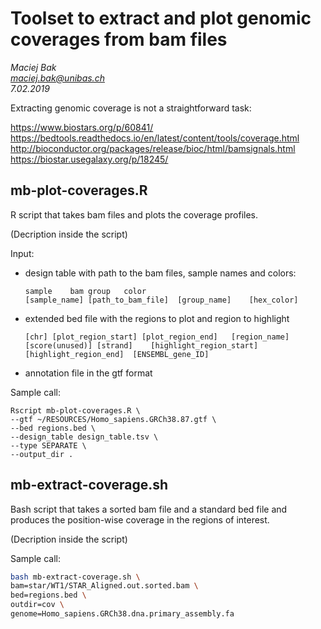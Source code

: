 # Toolset to extract and plot genomic coverages from bam files
*Maciej Bak  
maciej.bak@unibas.ch  
7.02.2019*

Extracting genomic coverage is not a straightforward task:

https://www.biostars.org/p/60841/  
https://bedtools.readthedocs.io/en/latest/content/tools/coverage.html  
http://bioconductor.org/packages/release/bioc/html/bamsignals.html  
https://biostar.usegalaxy.org/p/18245/

## mb-plot-coverages.R

R script that takes bam files and plots the coverage profiles.

(Decription inside the script)

Input:

* design table with path to the bam files, sample names and colors:

  ```
  sample	bam	group	color
  [sample_name]	[path_to_bam_file]	[group_name]	[hex_color]
  ```

* extended bed file with the regions to plot and region to highlight

  ```
  [chr]	[plot_region_start]	[plot_region_end]	[region_name]	[score(unused)]	[strand]	[highlight_region_start]	[highlight_region_end]	[ENSEMBL_gene_ID]
  ```

* annotation file in the gtf format

Sample call:

```
Rscript mb-plot-coverages.R \
--gtf ~/RESOURCES/Homo_sapiens.GRCh38.87.gtf \
--bed regions.bed \
--design_table design_table.tsv \
--type SEPARATE \
--output_dir .
```

## mb-extract-coverage.sh

Bash script that takes a sorted bam file and a standard bed file and produces the position-wise coverage in the regions of interest.

(Decription inside the script)

Sample call:

```bash
bash mb-extract-coverage.sh \
bam=star/WT1/STAR_Aligned.out.sorted.bam \
bed=regions.bed \
outdir=cov \
genome=Homo_sapiens.GRCh38.dna.primary_assembly.fa
```
